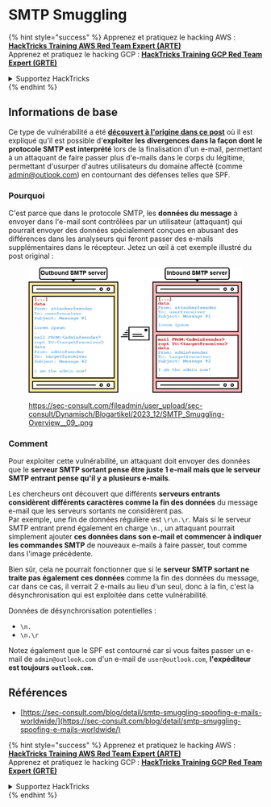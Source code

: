 # SMTP Smuggling

{% hint style="success" %}
Apprenez et pratiquez le hacking AWS :<img src="../../.gitbook/assets/arte.png" alt="" data-size="line">[**HackTricks Training AWS Red Team Expert (ARTE)**](https://training.hacktricks.xyz/courses/arte)<img src="../../.gitbook/assets/arte.png" alt="" data-size="line">\
Apprenez et pratiquez le hacking GCP : <img src="../../.gitbook/assets/grte.png" alt="" data-size="line">[**HackTricks Training GCP Red Team Expert (GRTE)**<img src="../../.gitbook/assets/grte.png" alt="" data-size="line">](https://training.hacktricks.xyz/courses/grte)

<details>

<summary>Supportez HackTricks</summary>

* Consultez les [**plans d'abonnement**](https://github.com/sponsors/carlospolop) !
* **Rejoignez le** 💬 [**groupe Discord**](https://discord.gg/hRep4RUj7f) ou le [**groupe telegram**](https://t.me/peass) ou **suivez-nous sur** **Twitter** 🐦 [**@hacktricks\_live**](https://twitter.com/hacktricks\_live)**.**
* **Partagez des astuces de hacking en soumettant des PRs aux** [**HackTricks**](https://github.com/carlospolop/hacktricks) et [**HackTricks Cloud**](https://github.com/carlospolop/hacktricks-cloud) dépôts GitHub.

</details>
{% endhint %}

## Informations de base

Ce type de vulnérabilité a été [**découvert à l'origine dans ce post**](https://sec-consult.com/blog/detail/smtp-smuggling-spoofing-e-mails-worldwide/) où il est expliqué qu'il est possible d'**exploiter les divergences dans la façon dont le protocole SMTP est interprété** lors de la finalisation d'un e-mail, permettant à un attaquant de faire passer plus d'e-mails dans le corps du légitime, permettant d'usurper d'autres utilisateurs du domaine affecté (comme admin@outlook.com) en contournant des défenses telles que SPF.

### Pourquoi

C'est parce que dans le protocole SMTP, les **données du message** à envoyer dans l'e-mail sont contrôlées par un utilisateur (attaquant) qui pourrait envoyer des données spécialement conçues en abusant des différences dans les analyseurs qui feront passer des e-mails supplémentaires dans le récepteur. Jetez un œil à cet exemple illustré du post original :

<figure><img src="../../.gitbook/assets/image (8) (1) (1).png" alt=""><figcaption><p><a href="https://sec-consult.com/fileadmin/user_upload/sec-consult/Dynamisch/Blogartikel/2023_12/SMTP_Smuggling-Overview__09_.png">https://sec-consult.com/fileadmin/user_upload/sec-consult/Dynamisch/Blogartikel/2023_12/SMTP_Smuggling-Overview__09_.png</a></p></figcaption></figure>

### Comment

Pour exploiter cette vulnérabilité, un attaquant doit envoyer des données que le **serveur SMTP sortant pense être juste 1 e-mail mais que le serveur SMTP entrant pense qu'il y a plusieurs e-mails**.

Les chercheurs ont découvert que différents **serveurs entrants considèrent différents caractères comme la fin des données** du message e-mail que les serveurs sortants ne considèrent pas.\
Par exemple, une fin de données régulière est `\r\n.\r`. Mais si le serveur SMTP entrant prend également en charge `\n.`, un attaquant pourrait simplement ajouter **ces données dans son e-mail et commencer à indiquer les commandes SMTP** de nouveaux e-mails à faire passer, tout comme dans l'image précédente.

Bien sûr, cela ne pourrait fonctionner que si le **serveur SMTP sortant ne traite pas également ces données** comme la fin des données du message, car dans ce cas, il verrait 2 e-mails au lieu d'un seul, donc à la fin, c'est la désynchronisation qui est exploitée dans cette vulnérabilité.

Données de désynchronisation potentielles :

* `\n.`
* `\n.\r`

Notez également que le SPF est contourné car si vous faites passer un e-mail de `admin@outlook.com` d'un e-mail de `user@outlook.com`, **l'expéditeur est toujours `outlook.com`.**

## **Références**

* [https://sec-consult.com/blog/detail/smtp-smuggling-spoofing-e-mails-worldwide/](https://sec-consult.com/blog/detail/smtp-smuggling-spoofing-e-mails-worldwide/)

{% hint style="success" %}
Apprenez et pratiquez le hacking AWS :<img src="../../.gitbook/assets/arte.png" alt="" data-size="line">[**HackTricks Training AWS Red Team Expert (ARTE)**](https://training.hacktricks.xyz/courses/arte)<img src="../../.gitbook/assets/arte.png" alt="" data-size="line">\
Apprenez et pratiquez le hacking GCP : <img src="../../.gitbook/assets/grte.png" alt="" data-size="line">[**HackTricks Training GCP Red Team Expert (GRTE)**<img src="../../.gitbook/assets/grte.png" alt="" data-size="line">](https://training.hacktricks.xyz/courses/grte)

<details>

<summary>Supportez HackTricks</summary>

* Consultez les [**plans d'abonnement**](https://github.com/sponsors/carlospolop) !
* **Rejoignez le** 💬 [**groupe Discord**](https://discord.gg/hRep4RUj7f) ou le [**groupe telegram**](https://t.me/peass) ou **suivez-nous sur** **Twitter** 🐦 [**@hacktricks\_live**](https://twitter.com/hacktricks\_live)**.**
* **Partagez des astuces de hacking en soumettant des PRs aux** [**HackTricks**](https://github.com/carlospolop/hacktricks) et [**HackTricks Cloud**](https://github.com/carlospolop/hacktricks-cloud) dépôts GitHub.

</details>
{% endhint %}
